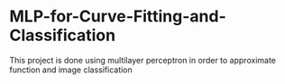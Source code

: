 # MLP-for-Curve-Fitting-and-Classification
This project is done using multilayer perceptron in order to approximate function and image classification

